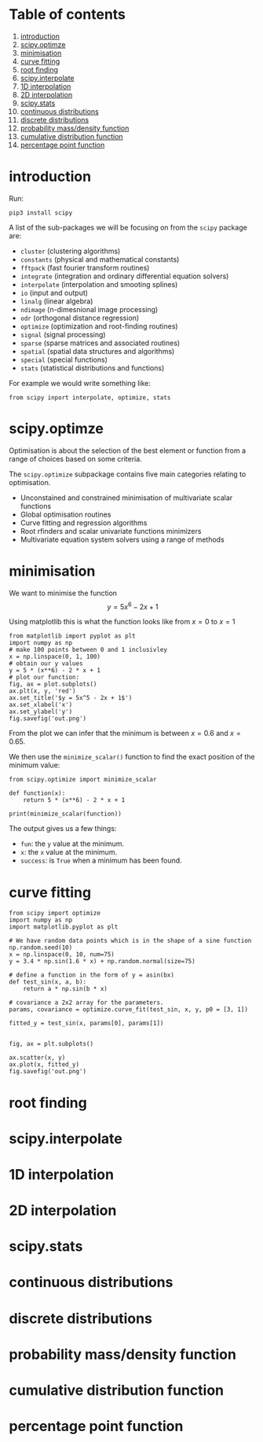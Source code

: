 # Table of contents

1. [introduction](#1)
2. [scipy.optimze](#2)
3. [minimisation](#3)
4. [curve fitting](#4)
5. [root finding](#5)
6. [scipy.interpolate](#6)
7. [1D interpolation](#7)
8. [2D interpolation](#8)
9. [scipy.stats](#9)
10. [continuous distributions](#10)
11. [discrete distributions](#11)
12. [probability mass/density function](#12)
13. [cumulative distribution function](#13)
14. [percentage point function](#14)

# introduction <a name = "1"></a>

Run: 

    pip3 install scipy

A list of the sub-packages we will be focusing on from the `scipy` package are: 
- `cluster` (clustering algorithms)
- `constants` (physical and mathematical constants)
- `fftpack` (fast fourier transform routines)
- `integrate` (integration and ordinary differential equation solvers)
- `interpolate` (interpolation and smooting splines)
- `io` (input and output)
- `linalg` (linear algebra)
- `ndimage` (n-dimesnional image processing)
- `odr` (orthogonal distance regression)
- `optimize` (optimization and root-finding routines)
- `signal` (signal processing)
- `sparse` (sparse matrices and associated routines)
- `spatial` (spatial data structures and algorithms)
- `special` (special functions)
- `stats` (statistical distributions and functions)

For example we would write something like: 

    from scipy inport interpolate, optimize, stats

# scipy.optimze <a name = "2"></a>

Optimisation is about the selection of the best element or function from a range of choices based on some criteria. 

The `scipy.optimize` subpackage contains five main categories relating to optimisation. 

- Unconstained and constrained minimisation of multivariate scalar functions
- Global optimisation routines
- Curve fitting and regression algorithms
- Root rfinders and scalar univariate functions minimizers
- Multivariate equation system solvers using a range of methods 

# minimisation <a name = "3"></a>

We want to minimise the function $$y = 5x^6 - 2x + 1$$

Using matplotlib this is what the function looks like from $x = 0$ to $x = 1$

    from matplotlib import pyplot as plt
    import numpy as np 
    # make 100 points between 0 and 1 inclusivley
    x = np.linspace(0, 1, 100)
    # obtain our y values
    y = 5 * (x**6) - 2 * x + 1 
    # plot our function:
    fig, ax = plot.subplots()
    ax.plt(x, y, 'red')
    ax.set_title('$y = 5x^5 - 2x + 1$')
    ax.set_xlabel('x')
    ax.set_ylabel('y')
    fig.savefig('out.png')

From the plot we can infer that the minimum is between $x = 0.6$ and $x = 0.65$. 

We then use the `minimize_scalar()` function to find the exact position of the minimum value: 

    from scipy.optimize import minimize_scalar

    def function(x):
        return 5 * (x**6) - 2 * x + 1

    print(minimize_scalar(function))

The output gives us a few things:

- `fun`: the `y` value at the minimum. 
- `x`: the `x` value at the minimum. 
- `success`: is `True` when a minimum has been found. 

# curve fitting <a name = "4"></a>


    from scipy import optimize
    import numpy as np
    import matplotlib.pyplot as plt

    # We have random data points which is in the shape of a sine function
    np.random.seed(10)
    x = np.linspace(0, 10, num=75)
    y = 3.4 * np.sin(1.6 * x) + np.random.normal(size=75)

    # define a function in the form of y = asin(bx)
    def test_sin(x, a, b):
        return a * np.sin(b * x)

    # covariance a 2x2 array for the parameters. 
    params, covariance = optimize.curve_fit(test_sin, x, y, p0 = [3, 1])

    fitted_y = test_sin(x, params[0], params[1])


    fig, ax = plt.subplots()

    ax.scatter(x, y)
    ax.plot(x, fitted_y)
    fig.savefig('out.png')

# root finding <a name = "5"></a>
# scipy.interpolate <a name = "6"></a>
# 1D interpolation <a name = "7"></a>
# 2D interpolation <a name = "8"></a>
# scipy.stats <a name = "9"></a>
# continuous distributions <a name = "10"></a>
# discrete distributions <a name = "11"></a>
# probability mass/density function <a name = "12"></a>
# cumulative distribution function <a name = "13"></a>
# percentage point function <a name = "14"></a>
